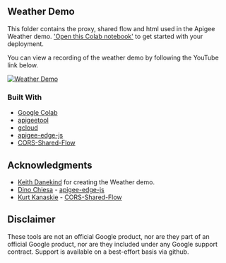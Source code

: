## Weather Demo
This folder contains the proxy, shared flow and html used in the Apigee Weather demo.  ['Open this Colab notebook'](https://github.com/markjkelly/apigee-notebooks/blob/master/weather-history-api/deployment-notebook.ipynb) to get started with your deployment.

You can view a recording of the weather demo by following the YouTube link below.

[![Weather Demo](http://img.youtube.com/vi/l7oabYEFSA8/0.jpg)](http://www.youtube.com/watch?v=l7oabYEFSA8?t=519)

### Built With
* [Google Colab](https://colab.research.google.com/)
* [apigeetool](https://github.com/apigee/apigeetool-node)
* [gcloud](https://cloud.google.com/sdk/gcloud/)
* [apigee-edge-js](https://github.com/DinoChiesa/apigee-edge-js)
* [CORS-Shared-Flow](https://github.com/kurtkanaskie/CORS-Shared-Flow)

## Acknowledgments
* [Keith Danekind](https://github.com/kdanekind) for creating the Weather demo.
* [Dino Chiesa](https://github.com/DinoChiesa) - [apigee-edge-js](https://github.com/DinoChiesa/apigee-edge-js)
* [Kurt Kanaskie](https://github.com/kurtkanaskie) - [CORS-Shared-Flow](https://github.com/kurtkanaskie/CORS-Shared-Flow)

## Disclaimer
These tools are not an official Google product, nor are they part of an official Google product, nor are they included under any Google support contract.
Support is available on a best-effort basis via github.
